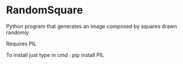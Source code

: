 # RandomSquare
Python program that generates an image composed by squares drawn randomly

Requires PIL 

To install just type in cmd : pip install PIL
